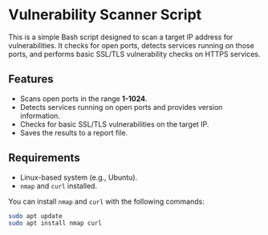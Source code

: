 # Vulnerability Scanner Script

This is a simple Bash script designed to scan a target IP address for vulnerabilities. It checks for open ports, detects services running on those ports, and performs basic SSL/TLS vulnerability checks on HTTPS services.

## Features
- Scans open ports in the range **1-1024**.
- Detects services running on open ports and provides version information.
- Checks for basic SSL/TLS vulnerabilities on the target IP.
- Saves the results to a report file.

## Requirements
- Linux-based system (e.g., Ubuntu).
- `nmap` and `curl` installed.

You can install `nmap` and `curl` with the following commands:
```bash
sudo apt update
sudo apt install nmap curl


